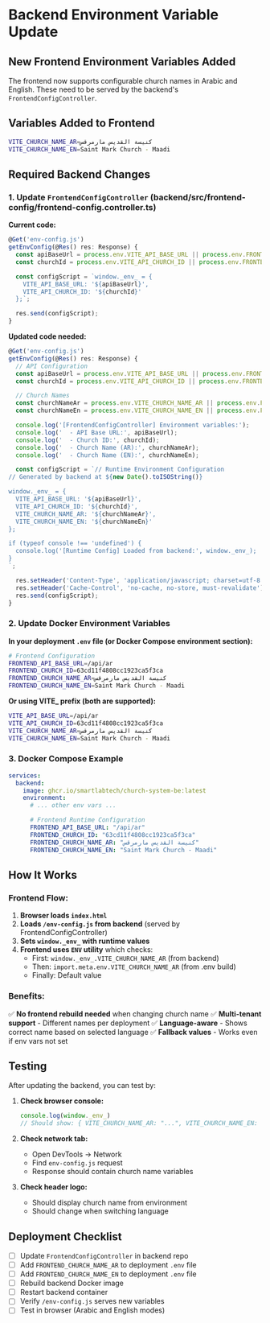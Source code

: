 # Backend Environment Variable Update

## New Frontend Environment Variables Added

The frontend now supports configurable church names in Arabic and English. These need to be served by the backend's `FrontendConfigController`.

## Variables Added to Frontend

```bash
VITE_CHURCH_NAME_AR=كنيسة القديس مارمرقس
VITE_CHURCH_NAME_EN=Saint Mark Church - Maadi
```

## Required Backend Changes

### 1. Update `FrontendConfigController` (backend/src/frontend-config/frontend-config.controller.ts)

**Current code:**
```typescript
@Get('env-config.js')
getEnvConfig(@Res() res: Response) {
  const apiBaseUrl = process.env.VITE_API_BASE_URL || process.env.FRONTEND_API_BASE_URL || '/api/ar';
  const churchId = process.env.VITE_API_CHURCH_ID || process.env.FRONTEND_CHURCH_ID || '63cd11f4808cc1923ca5f3ca';

  const configScript = `window._env_ = {
    VITE_API_BASE_URL: '${apiBaseUrl}',
    VITE_API_CHURCH_ID: '${churchId}'
  };`;

  res.send(configScript);
}
```

**Updated code needed:**
```typescript
@Get('env-config.js')
getEnvConfig(@Res() res: Response) {
  // API Configuration
  const apiBaseUrl = process.env.VITE_API_BASE_URL || process.env.FRONTEND_API_BASE_URL || '/api/ar';
  const churchId = process.env.VITE_API_CHURCH_ID || process.env.FRONTEND_CHURCH_ID || '63cd11f4808cc1923ca5f3ca';

  // Church Names
  const churchNameAr = process.env.VITE_CHURCH_NAME_AR || process.env.FRONTEND_CHURCH_NAME_AR || 'كنيسة القديس مارمرقس';
  const churchNameEn = process.env.VITE_CHURCH_NAME_EN || process.env.FRONTEND_CHURCH_NAME_EN || 'Saint Mark Church - Maadi';

  console.log('[FrontendConfigController] Environment variables:');
  console.log('  - API Base URL:', apiBaseUrl);
  console.log('  - Church ID:', churchId);
  console.log('  - Church Name (AR):', churchNameAr);
  console.log('  - Church Name (EN):', churchNameEn);

  const configScript = `// Runtime Environment Configuration
// Generated by backend at ${new Date().toISOString()}

window._env_ = {
  VITE_API_BASE_URL: '${apiBaseUrl}',
  VITE_API_CHURCH_ID: '${churchId}',
  VITE_CHURCH_NAME_AR: '${churchNameAr}',
  VITE_CHURCH_NAME_EN: '${churchNameEn}'
};

if (typeof console !== 'undefined') {
  console.log('[Runtime Config] Loaded from backend:', window._env_);
}
`;

  res.setHeader('Content-Type', 'application/javascript; charset=utf-8');
  res.setHeader('Cache-Control', 'no-cache, no-store, must-revalidate');
  res.send(configScript);
}
```

### 2. Update Docker Environment Variables

**In your deployment `.env` file (or Docker Compose environment section):**

```bash
# Frontend Configuration
FRONTEND_API_BASE_URL=/api/ar
FRONTEND_CHURCH_ID=63cd11f4808cc1923ca5f3ca
FRONTEND_CHURCH_NAME_AR=كنيسة القديس مارمرقس
FRONTEND_CHURCH_NAME_EN=Saint Mark Church - Maadi
```

**Or using VITE_ prefix (both are supported):**

```bash
VITE_API_BASE_URL=/api/ar
VITE_API_CHURCH_ID=63cd11f4808cc1923ca5f3ca
VITE_CHURCH_NAME_AR=كنيسة القديس مارمرقس
VITE_CHURCH_NAME_EN=Saint Mark Church - Maadi
```

### 3. Docker Compose Example

```yaml
services:
  backend:
    image: ghcr.io/smartlabtech/church-system-be:latest
    environment:
      # ... other env vars ...

      # Frontend Runtime Configuration
      FRONTEND_API_BASE_URL: "/api/ar"
      FRONTEND_CHURCH_ID: "63cd11f4808cc1923ca5f3ca"
      FRONTEND_CHURCH_NAME_AR: "كنيسة القديس مارمرقس"
      FRONTEND_CHURCH_NAME_EN: "Saint Mark Church - Maadi"
```

## How It Works

### Frontend Flow:

1. **Browser loads `index.html`**
2. **Loads `/env-config.js` from backend** (served by FrontendConfigController)
3. **Sets `window._env_` with runtime values**
4. **Frontend uses `ENV` utility** which checks:
   - First: `window._env_.VITE_CHURCH_NAME_AR` (from backend)
   - Then: `import.meta.env.VITE_CHURCH_NAME_AR` (from .env build)
   - Finally: Default value

### Benefits:

✅ **No frontend rebuild needed** when changing church name
✅ **Multi-tenant support** - Different names per deployment
✅ **Language-aware** - Shows correct name based on selected language
✅ **Fallback values** - Works even if env vars not set

## Testing

After updating the backend, you can test by:

1. **Check browser console:**
   ```javascript
   console.log(window._env_)
   // Should show: { VITE_CHURCH_NAME_AR: "...", VITE_CHURCH_NAME_EN: "..." }
   ```

2. **Check network tab:**
   - Open DevTools → Network
   - Find `env-config.js` request
   - Response should contain church name variables

3. **Check header logo:**
   - Should display church name from environment
   - Should change when switching language

## Deployment Checklist

- [ ] Update `FrontendConfigController` in backend repo
- [ ] Add `FRONTEND_CHURCH_NAME_AR` to deployment `.env` file
- [ ] Add `FRONTEND_CHURCH_NAME_EN` to deployment `.env` file
- [ ] Rebuild backend Docker image
- [ ] Restart backend container
- [ ] Verify `/env-config.js` serves new variables
- [ ] Test in browser (Arabic and English modes)
